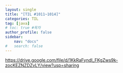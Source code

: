 ```yaml
---
layout: single
title: "[TIL #1011~1014]"
categories: TIL
tag: [java]
# toc: true #목차
author_profile: false
sidebar:
    nav: "docs"
#   search: false
--- 
```

https://drive.google.com/file/d/1KkRaFyndI_FKgZws9k-zocKEZNZDZvLY/view?usp=sharing